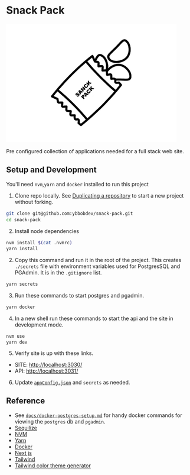 # Snack Pack
![snack pack](docs/images/snack-pack-4.png)

Pre configured collection of applications needed for a full stack web site.  

## Setup and Development

You'll need `nvm`,`yarn` and `docker` installed to run this project  

1. Clone repo locally. See [Duplicating a repository](https://docs.github.com/en/github/creating-cloning-and-archiving-repositories/duplicating-a-repository) to start a new project without forking.
```bash
git clone git@github.com:ybbobdev/snack-pack.git
cd snack-pack
```

2. Install node dependencies
```bash
nvm install $(cat .nvmrc) 
yarn install
```

2. Copy this command and run it in the root of the project. This creates `./secrets` file with environment variables used for PostgresSQL and PGAdmin. It is in the `.gitignore` list.
```bash
yarn secrets
```

3. Run these commands to start postgres and pgadmin.
```bash
yarn docker
```

4. In a new shell run these commands to start the api and the site in development mode.
```
nvm use
yarn dev
```

5. Verify site is up with these links. 
 - SITE: [http://localhost:3030/](http://localhost:3030/)
 - API: [http://localhost:3031/](http://localhost:3031/__health)

6. Update [`appConfig.json`](./appConfig.json) and `secrets` as needed.

## Reference
 - See [`docs/docker-postgres-setup.md`](docs/docker-postgres-setup.md) for handy docker commands for viewing the `postgres` db and `pgadmin`.
 - [Sequilize](https://sequelize.org/master/)
 - [NVM](https://github.com/nvm-sh/nvm)
 - [Yarn](https://yarnpkg.com/)
 - [Docker](https://www.docker.com/)
 - [Next js](https://nextjs.org/docs/getting-started)
 - [Tailwind](https://tailwindcss.com/docs)
 - [Tailwind color theme generator](https://tailwind.ink/)


